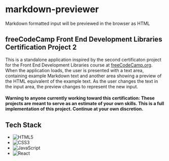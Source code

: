 # markdown-previewer
Markdown formatted input will be previewed in the browser as HTML

## freeCodeCamp Front End Development Libraries Certification Project 2

This is a standalone application inspired by the second certificaton project for the Front End Development Libraries course at [freeCodeCamp.org](https://www.freecodecamp.org/learn). When the application loads, the user is presented with a text area, containing example Markdown text and another area showing a preview of the HTML equivalent of the example text. As the user changes the text in the input area, the preview changes to represent the new input.

#### Warning to anyone currently working toward this certification: These projects are meant to serve as an estimate of your own skills. This is a full implementation of this project. Continue at your own discretion.

## Tech Stack

  - ![HTML5](https://img.shields.io/badge/html5-%23E34F26.svg?style=for-the-badge&logo=html5&logoColor=white)
  - ![CSS3](https://img.shields.io/badge/css3-%231572B6.svg?style=for-the-badge&logo=css3&logoColor=white)
  - ![JavaScript](https://img.shields.io/badge/javascript-%23323330.svg?style=for-the-badge&logo=javascript&logoColor=%23F7DF1E)
  - ![React](https://img.shields.io/badge/react-%2361DAFB.svg?style=for-the-badge&logo=react&logoColor=white)
